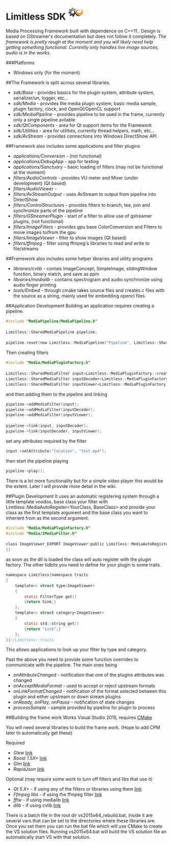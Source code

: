 Limitless SDK ![alt text](https://github.com/InfiniteInteractive/LimitlessSDK/blob/master/resources/logo_icon_48.png "Logo")
======

Media Processing Framework built with dependence on C++11.. Design is based on GStreamer's documentation but does not follow it completely. _The framework is pretty rough at the moment and you will likely need help getting something functional. Currently only handles live image sources, audio is in the works._

###Platforms
* Windows only (for the moment)


##The Framework is split across several libraries.

* _sdk/Base_ - provides basics for the plugin system, attribute system, serializer/un, logger, etc...
* _sdk/Media_ - provides the media plugin system, basic media sample, plugin factory, clock, and OpenGl/OpenCL support
* _sdk/MediaPipeline_ - provides pipeline to be used in the frame, currently only a single pipeline avilable
* _sdk/QtComponents_ - area for Qt support items for the Framework
* _sdk/Utilities_ - area for utilities, currently thread helpers, math, etc...
* _sdk/AvStream_ - provides connections into Windows DirectShow API

##Framework also includes some applications and filter plugins

* _applications/Conversion_ - (not functional)
* _applications/DebugApp_ - app for testing
* _applications/Sanctuary_ - basic loading of filters (may not be functional at the moment)
* _filters/AudioControls_ - provides VU meter and Mixer (under development) (Qt based)
* _filters/AudioViewer_ - 
* _filters/AvStreamOutput_ - uses AvStream to output from pipeline into DirectShow
* _filters/ControlStructures_ - provides filters to branch, tee, join and synchronize parts of the pipeline
* _filters/GStreamerPlugin_ - start of a filter to allow use of gstreamer plugins, (not functional)
* _filters/ImageFilters_ - provides gpu base ColorConversion and Filters to move images to/from the gpu
* _filters/ImageViewer_ - filter to show images (Qt based)
* _filters/ffmpeg_ - filter using ffmpeg's libraries to read and write to file/streams

##Framework also includes some helper libraries and utility programs

* _libraries/cvlib_ - contais ImageConcept, SimpleImage, slidingWindow function, binary match, and save as ppm
* _libraries/medialib_ - contains spectrogram and audio synchronize using audio finger printing
* _tools/Embed_ - through cmake takes source files and creates c files with the source as a string, mainly used for embedding opencl files

##Application Development
Building an application requires creating a pipeline. 
```c
#include "MediaPipeline/MediaPipeline.h"

Limitless::SharedMediaPipeline pipeline;

pipeline.reset(new Limitless::MediaPipeline("Pipeline", Limitless::SharedMediaFilter()));
```

Then creating filters
```c
#include "Media/MediaPluginFactory.h"

Limitless::SharedMediaFilter input=Limitless::MediaPluginFactory::create("FfmpegInput", "Input");
Limitless::SharedMediaFilter inputDecoder=Limitless::MediaPluginFactory::create("FfmpegDecoder", "Decoder");
Limitless::SharedMediaFilter inputViewer=Limitless::MediaPluginFactory::create("ImageViewer", "Viewer");
```
and then adding them to the pipeline and linking
```c
pipeline->addMediaFilter(input);
pipeline->addMediaFilter(inputDecoder);
pipeline->addMediaFilter(inputViewer);

pipeline->link(input, inputDecoder);
pipeline->link(inputDecoder, inputViewer);
```
set any attributes required by the filter
```c
input->setAttribute("location", "test.mp4");
```
then start the pipeline playing
```c
pipeline->play();
```
There is a lot more functionality but for a simple video player this would be the extent. Later I will provide more detail in the wiki.

##Plugin Development
It uses an automatic registering system through a little template voodoo, base class your filter with Limitless::MediaAutoRegister<YourClass, BaseClass> and provide your class as the first template argument and the base class you want to inherient from as the second argument.

```c
#include "Media/MediaPluginFactory.h"
#include "Media/IMediaFilter.h"

class ImageViewer_EXPORT ImageViewer:public Limitless::MediaAutoRegister<ImageViewer, Limitless::IMediaFilter>
{}
```
as soon as the dll is loaded the class will auto register with the plugin factory. The other tidbits you need to define for your plugin is some traits.

```c
namespace Limitless{namespace traits
{
	template<> struct type<ImageViewer>
	{
		static FilterType get()
		{return Sink;}
	};
	template<> struct category<ImageViewer>
	{
		static std::string get()
		{return "sink";}
	};
}}//Limitless::traits
```
This allows applications to look up your filter by type and category.

Past the above you need to provide some function overrides to communicate with the pipeline. The main ones being
* _onAttributeChanged_ - notification that one of the plugins attributes was changed
* _onAcceptMediaFormat_ - used to accept or reject upstream formats
* _onLinkFormatChanged_ - notification of the format selected between this plugin and either upstream or down stream plugins
* _onReady, onPlay, onPause_ -  notification of state changes
* _processSample_ - sample provided by pipeline for plugin to process


##Building the frame work
Works Visual Studio 2015, requires [CMake](https://cmake.org/)

You will need several libraries to build the frame work. (Hope to add CPM later to automatically get these)

Required
* _Glew_ [link](http://glew.sourceforge.net/)
* _Boost 1.5X+_ [link](http://www.boost.org/)
* _Glm_ [link](http://glm.g-truc.net/0.9.7/index.html)
* _RapidJson_ [link](http://rapidjson.org/index.html)

Optional (may require some work to turn off filters and libs that use it)
* _Qt 5.X+_ - if using any of the filters or libraries using them [link](http://www.qt.io/developers/)
* _Ffmpeg libs_ - if using the ffmpeg filter [link](http://ffmpeg.org/)
* _fftw_ - if using medialib [link](http://www.fftw.org/)
* _dlib_ - if using cvlib [link](http://dlib.net/)

There is a batch file in the root dir vs2015x64_rebuild.bat, inside it are several vars that can be set to the directories where these libraries are. Once you set them you can run the bat file which will use CMake to create the VS solution files. Running vs2015x64.bat will build the VS solution file an automatically start VS with that solution.
